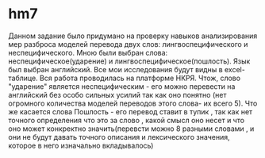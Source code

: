 # hm7
Данном задание было придумано на проверку навыков анализирования мер разброса моделей перевода двух слов: лингвоспецифического и неспецифического. Мною были выбран слова: неспецифическое(ударение) и лингвоспецифическое(пошлость). Язык был выбран английский. Все мои исследования будут видны в excel-таблице. Вся работа проводилась на платформе НКРЯ. Чтож, слово "ударение" является неспецифическим - его можно перевести на английский без особо сильных усилий так как оно понятно (нет огромного количества моделей переводов этого слова- их всего 5). Что же касается слова Пошлость - его перевод ставит в тупик , так как нет точного определения что это за слово , какой смысл оно несет и что оно может конкректно значить(перевсти можно 8 разными словами , и они не будут давать точного описания и лексического значения, которое в него изначально вкладывалось)
